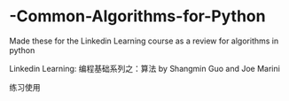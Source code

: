 # -Common-Algorithms-for-Python

Made these for the Linkedin Learning course as a review for algorithms in python

Linkedin Learning: 编程基础系列之：算法 by Shangmin Guo and Joe Marini

练习使用
